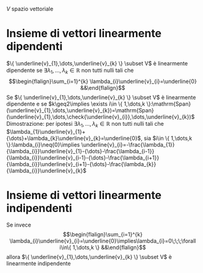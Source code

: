 $V$ spazio vettoriale

# Insieme di vettori linearmente dipendenti
$\{ \underline{v}_{1},\dots,\underline{v}_{k} \} \subset V$ è linearmente dipendente se $\exists\lambda_{1},\dots,\lambda_{k}\in \mathbb{R}$ non tutti nulli tali che
$$\begin{flalign}\sum_{i=1}^{k} \lambda_{i}\underline{v}_{i}=\underline{0} &&\end{flalign}$$
Se $\{ \underline{v}_{1},\dots,\underline{v}_{k} \} \subset V$ è linearmente dipendente e se $k\geq2\implies \exists i\in \{ 1,\dots,k \}:\mathrm{Span}(\underline{v}_{1},\dots,\underline{v}_{k})=\mathrm{Span}(\underline{v}_{1},\dots,\check{\underline{v}_{i}},\dots,\underline{v}_{k})$
Dimostrazione:
per ipotesi $\exists\lambda_{1},\dots,\lambda_{k}\in \mathbb{R}$ non tutti nulli tali che $\lambda_{1}\underline{v}_{1}+{\dots}+\lambda_{k}\underline{v}_{k}=\underline{0}$,
sia $i\in \{ 1,\dots,k \}:\lambda_{i}\neq{0}\implies \underline{v}_{i}=-\frac{\lambda_{1}}{\lambda_{i}}\underline{v}_{1}-{\dots}-\frac{\lambda_{i-1}}{\lambda_{i}}\underline{v}_{i-1}-{\dots}-\frac{\lambda_{i+1}}{\lambda_{i}}\underline{v}_{i+1}-{\dots}-\frac{\lambda_{k}}{\lambda_{i}}\underline{v}_{k}$

# Insieme di vettori linearmente indipendenti
Se invece
$$\begin{flalign}\sum_{i=1}^{k} \lambda_{i}\underline{v}_{i}=\underline{0}\implies\lambda_{i}=0\;\;\;\forall i\in\{ 1,\dots,k \} &&\end{flalign}$$
allora $\{ \underline{v}_{1},\dots,\underline{v}_{k} \} \subset V$ è linearmente indipendente

